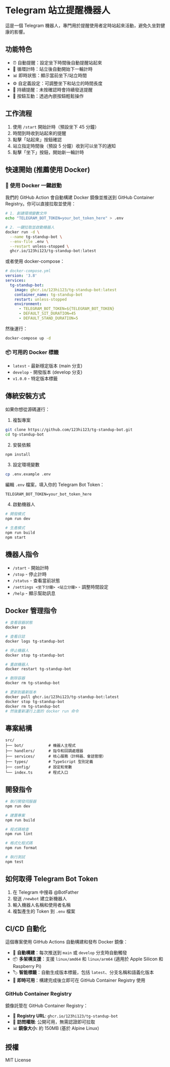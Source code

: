 # Telegram 站立提醒機器人

這是一個 Telegram 機器人，專門用於提醒使用者定時站起來活動，避免久坐對健康的影響。

## 功能特色

- ⏰ 自動提醒：設定坐下時間後自動提醒站起來
- 🔄 循環計時：站立後自動開始下一輪計時
- 📊 即時狀態：顯示當前坐下/站立時間
- ⚙️ 自定義設定：可調整坐下和站立的時間長度
- 🔔 持續提醒：未按確認時會持續發送提醒
- 📱 按鈕互動：透過內嵌按鈕輕鬆操作

## 工作流程

1. 使用 `/start` 開始計時（預設坐下 45 分鐘）
2. 時間到時收到站起來的提醒
3. 點擊「站起來」按鈕確認
4. 站立指定時間後（預設 5 分鐘）收到可以坐下的通知
5. 點擊「坐下」按鈕，開始新一輪計時

## 快速開始 (推薦使用 Docker)

### 🐳 使用 Docker 一鍵啟動

我們的 GitHub Action 會自動構建 Docker 鏡像並推送到 GitHub Container Registry。你可以直接拉取並使用：

```bash
# 1. 創建環境變數文件
echo "TELEGRAM_BOT_TOKEN=your_bot_token_here" > .env

# 2. 一鍵拉取並啟動機器人
docker run -d \
  --name tg-standup-bot \
  --env-file .env \
  --restart unless-stopped \
  ghcr.io/123hi123/tg-standup-bot:latest
```

或者使用 docker-compose：

```yaml
# docker-compose.yml
version: '3.8'
services:
  tg-standup-bot:
    image: ghcr.io/123hi123/tg-standup-bot:latest
    container_name: tg-standup-bot
    restart: unless-stopped
    environment:
      - TELEGRAM_BOT_TOKEN=${TELEGRAM_BOT_TOKEN}
      - DEFAULT_SIT_DURATION=45
      - DEFAULT_STAND_DURATION=5
```

然後運行：
```bash
docker-compose up -d
```

### 📦 可用的 Docker 標籤

- `latest` - 最新穩定版本 (main 分支)
- `develop` - 開發版本 (develop 分支)
- `v1.0.0` - 特定版本標籤

## 傳統安裝方式

如果你想從源碼運行：

1. 複製專案
```bash
git clone https://github.com/123hi123/tg-standup-bot.git
cd tg-standup-bot
```

2. 安裝依賴
```bash
npm install
```

3. 設定環境變數
```bash
cp .env.example .env
```

編輯 `.env` 檔案，填入你的 Telegram Bot Token：
```
TELEGRAM_BOT_TOKEN=your_bot_token_here
```

4. 啟動機器人
```bash
# 開發模式
npm run dev

# 生產模式
npm run build
npm start
```

## 機器人指令

- `/start` - 開始計時
- `/stop` - 停止計時
- `/status` - 查看當前狀態
- `/settings <坐下分鐘> <站立分鐘>` - 調整時間設定
- `/help` - 顯示幫助訊息

## Docker 管理指令

```bash
# 查看容器狀態
docker ps

# 查看日誌
docker logs tg-standup-bot

# 停止機器人
docker stop tg-standup-bot

# 重啟機器人
docker restart tg-standup-bot

# 刪除容器
docker rm tg-standup-bot

# 更新到最新版本
docker pull ghcr.io/123hi123/tg-standup-bot:latest
docker stop tg-standup-bot
docker rm tg-standup-bot
# 然後重新運行上面的 docker run 命令
```

## 專案結構

```
src/
├── bot/           # 機器人主程式
├── handlers/      # 指令和回調處理器
├── services/      # 核心服務（計時器、會話管理）
├── types/         # TypeScript 型別定義
├── config/        # 設定和常數
└── index.ts       # 程式入口
```

## 開發指令

```bash
# 執行開發伺服器
npm run dev

# 建置專案
npm run build

# 程式碼檢查
npm run lint

# 格式化程式碼
npm run format

# 執行測試
npm test
```

## 如何取得 Telegram Bot Token

1. 在 Telegram 中搜尋 @BotFather
2. 發送 `/newbot` 建立新機器人
3. 輸入機器人名稱和使用者名稱
4. 複製產生的 Token 到 `.env` 檔案

## CI/CD 自動化

這個專案使用 GitHub Actions 自動構建和發布 Docker 鏡像：

- 🔄 **自動構建**：每次推送到 `main` 或 `develop` 分支時自動觸發
- 📦 **多架構支援**：支援 `linux/amd64` 和 `linux/arm64` (適用於 Apple Silicon 和 Raspberry Pi)
- 🏷️ **智能標籤**：自動生成版本標籤，包括 `latest`、分支名稱和語義化版本
- 🚀 **即時可用**：構建完成後立即可在 GitHub Container Registry 使用

### GitHub Container Registry

鏡像託管在 GitHub Container Registry：
- 📍 **Registry URL**: `ghcr.io/123hi123/tg-standup-bot`
- 🔐 **訪問權限**: 公開可用，無需認證即可拉取
- 📊 **鏡像大小**: 約 150MB (基於 Alpine Linux)

## 授權

MIT License